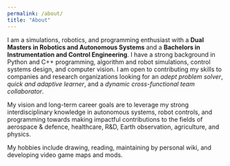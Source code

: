 ```yaml
---
permalink: /about/
title: "About"
---
```


I am a simulations, robotics, and programming enthusiast with a **Dual Masters in Robotics and Autonomous Systems** and a **Bachelors in Instrumentation and Control Engineering**. I have a strong background in Python and C++ programming, algorithm and robot simulations, control systems design, and computer vision. I am open to contributing my skills to companies and research organizations looking for an *adept problem solver*, *quick and adaptive learner*, and a *dynamic cross-functional team collaborator*.

My vision and long-term career goals are to leverage my strong interdisciplinary knowledge in autonomous systems, robot controls, and programming towards making impactful contributions to the fields of aerospace & defence, healthcare, R&D, Earth observation, agriculture, and physics. 

My hobbies include drawing, reading, maintaining by personal wiki, and developing video game maps and mods. 